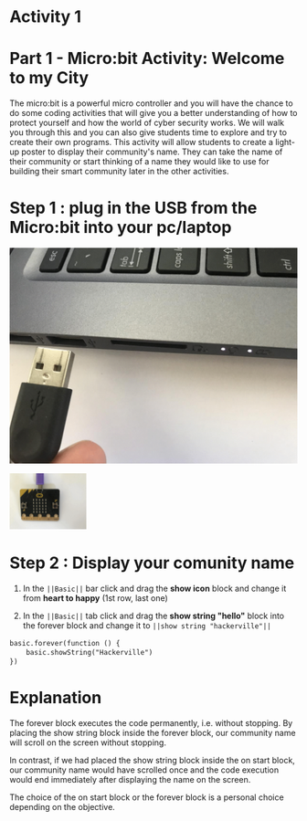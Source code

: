 # Activity 1

# Part 1 - Micro:bit Activity: Welcome to my City

The micro:bit is a powerful micro controller and you will have the chance to do some coding activities that will give you a better understanding of how to protect yourself and how the world of cyber security works. We will walk you through this and you can also give students time to explore and try to create their own programs. This activity will allow students to create a light-up poster to display their community's name.
They can take the name of their community or start thinking of a name they would like to use
for building their smart community later in the other activities.

# Step 1 : plug in the USB from the Micro:bit into your pc/laptop
<!-- https://github.com/Brilliant-Labs/bboard-tuts-cybersecurity-3/blob/master/cybersec/activity-1/connect-microbit.gif?raw=true -->
![Click](https://github.com/Brilliant-Labs/bboard-tutorials-cybersecurity-v3/blob/main/Activity_1/connect-microbit.gif?raw=true "Click")

<!-- https://raw.githubusercontent.com/Brilliant-Labs/bboard-tutorials-cybersecurity-v3/main/Activity_1/micro.png -->
![Click](https://raw.githubusercontent.com/Brilliant-Labs/bboard-tutorials-cybersecurity-v3/main/Activity_1/micro.png)

# Step 2 : Display your comunity name

1. In the ``||Basic||`` bar click and drag the **show icon** block and change it from **heart to happy** (1st row, last one)

2. In the ``||Basic||`` tab click and drag the **show string "hello"** block into the forever block and change it to ``||show string "hackerville"||``


```blocks
basic.forever(function () {
    basic.showString("Hackerville")
})
```

# Explanation

The forever block executes the code permanently, i.e. without stopping. By placing the show string block inside the forever block, our community name will scroll on the screen without stopping.

In contrast, if we had placed the show string block inside the on start block, our community
name would have scrolled once and the code execution would end immediately after displaying the name on the screen.

The choice of the on start block or the forever block is a personal choice depending on the
objective.

